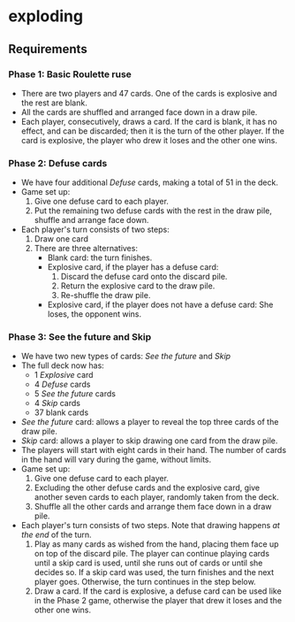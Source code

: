 # exploding

## Requirements

### Phase 1: Basic Roulette ruse

* There are two players and 47 cards. One of the cards is explosive and the rest are blank.
* All the cards are shuffled and arranged face down in a draw pile.
* Each player, consecutively, draws a card. If the card is blank, it has no effect, and can be discarded; then it is the turn of the other player. If the card is explosive, the player who drew it loses and the other one wins.


### Phase 2: Defuse cards

* We have four additional _Defuse_ cards, making a total of 51 in the deck.
* Game set up:
  1. Give one defuse card to each player.
  2. Put the remaining two defuse cards with the rest in the draw pile, shuffle and arrange face down.
* Each player's turn consists of two steps:
   1. Draw one card
   2. There are three alternatives:
      * Blank card: the turn finishes.
      * Explosive card, if the player has a defuse card: 
        1. Discard the defuse card onto the discard pile.
        2. Return the explosive card to the draw pile.
        3. Re-shuffle the draw pile.
      * Explosive card, if the player does not have a defuse card: She loses, the opponent wins.


### Phase 3: See the future and Skip

* We have two new types of cards: _See the future_ and _Skip_
* The full deck now has:
  * 1 _Explosive_ card
  * 4 _Defuse_ cards
  * 5 _See the future_ cards
  * 4 _Skip_ cards
  * 37 blank cards
* _See the future_ card: allows a player to reveal the top three cards of the draw pile.
* _Skip_ card: allows a player to skip drawing one card from the draw pile.
* The players will start with eight cards in their hand. The number of cards in the hand will vary during the game, without limits.
* Game set up:
  1. Give one defuse card to each player.
  2. Excluding the other defuse cards and the explosive card, give another seven cards to each player, randomly taken from the deck.
  3. Shuffle all the other cards and arrange them face down in a draw pile.
* Each player's turn consists of two steps. Note that drawing happens _at the end_ of the turn.
  1. Play as many cards as wished from the hand, placing them face up on top of the discard pile. The player can continue playing cards until a skip card is used, until she runs out of cards or until she decides so. If a skip card was used, the turn finishes and the next player goes. Otherwise, the turn continues in the step below.
  2. Draw a card. If the card is explosive, a defuse card can be used like in the Phase 2 game, otherwise the player that drew it loses and the other one wins.
